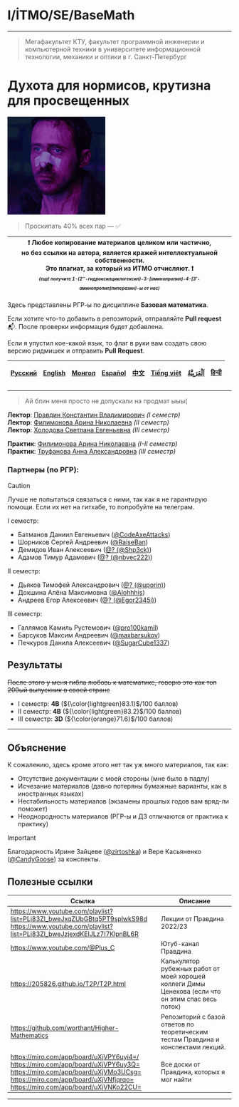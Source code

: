 # I/İTMO/SE/BaseMath

---
> Мегафакультет КТУ, факультет программной инженерии и компьютерной техники в университете информационной технологии, механики и оптики в г. Санкт-Петербург

# Духота для нормисов, крутизна для просвещенных
![gif](/img/gifs/literallyme(1).gif)
> Проскипать 40% всех пар — :white_check_mark:

| :exclamation: <b>Любое копирование материалов целиком или частично,<br>но без ссылки на автора, является кражей интеллектуальной собственности.<br>Это плагиат, за который из ИТМО отчисляют.</b> :exclamation:<br><sub><sup><i>(ещё получите 1-(2’’-гидроксилциклогексил)-3-[аминопропил]-4-[3’-аминопропил]пиперазин)-ы от нас)</sup></sub></b> |
|---------------------------------------------------------------------------------------------------------------------------------------------------------------------------------------------------------------------------------------------------------------------------------------------------------------------------------------------------|

Здесь представлены РГР-ы по дисциплине **Базовая математика**.

Если хотите что-то добавить в репозиторий, отправляйте **Pull request** :mailbox_with_mail:. После проверки информация будет добавлена.

Если я упустил кое-какой язык, то флаг в руки вам создать свою версию ридмишек и отправить **Pull Request**.

| [<strong>Русский</strong>](https://github.com/XVIIStarPlatinum/itmo/blob/master/Software%20Engineering/README.md) | [<strong>English</strong>](https://github.com/XVIIStarPlatinum/itmo/blob/master/Software%20Engineering/.docs/README_EN.md) | [<strong>Монгол</strong>](https://github.com/XVIIStarPlatinum/itmo/blob/master/Software%20Engineering/.docs/README_MN.md) | [<strong>Español</strong>](https://github.com/XVIIStarPlatinum/itmo/blob/master/Software%20Engineering/.docs/README_ES.md) | [<strong>中文</strong>](https://github.com/XVIIStarPlatinum/itmo/blob/master/Software%20Engineering/.docs/README_CN.md) | [<strong>Tiếng việt</strong>](https://github.com/XVIIStarPlatinum/itmo/blob/master/Software%20Engineering/.docs/README_VN.md) | [<strong><p dir="rtl" lang="ar">اَلْعَرَبِيَّةُ</p></strong>](https://github.com/XVIIStarPlatinum/itmo/blob/master/Software%20Engineering/.docs/README_AR.md) | [<strong>हिन्दी</strong>](https://github.com/XVIIStarPlatinum/itmo/blob/master/Software%20Engineering/.docs/README_IN.md) |
|-------------------------------------------------------------------------------------------------------------------|----------------------------------------------------------------------------------------------------------------------------|---------------------------------------------------------------------------------------------------------------------------|----------------------------------------------------------------------------------------------------------------------------|-----------------------------------------------------------------------------------------------------------------------|-------------------------------------------------------------------------------------------------------------------------------|---------------------------------------------------------------------------------------------------------------------------------------------------------------|---------------------------------------------------------------------------------------------------------------------------|

---
> Ай блин меня просто не допускали на продмат ыыы(

**Лектор**: [Правдин Константин Владимирович](https://my.itmo.ru/persons/138626) *(I семестр)*\
**Лектор**: [Филимонова Арина Николаевна](https://my.itmo.ru/persons/345632) *(II семестр)*\
**Лектор**: [Холодова Светлана Евгеньевна](https://my.itmo.ru/persons/153941) *(III семестр)*

**Практик**: [Филимонова Арина Николаевна](https://my.itmo.ru/persons/345632) *(I-II семестр)*\
**Практик**: [Труфанова Анна Александровна](https://my.itmo.ru/persons/243951) *(III семестр)*

### **Партнеры (по РГР)**:
> [!CAUTION]
> Лучше не попытаться связаться с ними, так как я не гарантирую помощи. Если их нет на гитхабе, то попробуйте на телеграм.

I семестр:
- Батманов Даниил Евгеньевич ([@CodeAxeAttacks](https://github.com/CodeAxeAttacks))
- Шорников Сергей Андреевич ([@RaiseBan](https://github.com/RaiseBan))
- Демидов Иван Алексеевич ([@? (@Shp3ck)](https://t.me/Shp3ck))
- Адамов Тимур Адамович ([@? (@nbvec222)](https://t.me/nbvec222))

II семестр:
- Дьяков Тимофей Александрович ([@? (@uporin)](https://t.me/uporin))
- Докшина Алёна Максимовна ([@Alohhhis](https://github.com/Alohhhis))
- Андреев Егор Алексеевич ([@? (@Egor2345i)](https://t.me/Egor2345i))

III семестр:
- Галлямов Камиль Рустемович ([@pro100kamil](https://github.com/pro100kamil))
- Барсуков Максим Андреевич ([@maxbarsukov](https://github.com/maxbarsukov))
- Печкуров Данила Алексеевич ([@SugarCube1337](https://github.com/SugarCube1337))

## Результаты
<s>После этого у меня гибла любовь к математике, говорю это как топ 200ый выпускник в своей стране</s>
- I семестр: **4B** (${\color{lightgreen}83.1}$/100 баллов)
- II семестр: **4B** (${\color{lightgreen}83.2}$/100 баллов)
- III семестр: **3D** (${\color{orange}71.6}$/100 баллов)
---
## Объяснение

К сожалению, здесь кроме этого нет так уж много материалов, так как:
- Отсутствие документации с моей стороны (мне было в падлу)
- Исчезание материалов (давно потеряны бумажные варианты, как в иностранных языках)
- Нестабильность материалов (экзамены прошлых годов вам вряд-ли поможет)
- Неоднородность материалов (РГР-ы и ДЗ отличаются от практика к практику)

> [!IMPORTANT]
> Благодарность Ирине Зайцеве ([@zirtoshka](https://github.com/zirtoshka)) и Вере Касьяненко ([@CandyGoose](https://github.com/CandyGoose)) за конспекты.
## Полезные ссылки
| Ссылка                                                                                                                                                                                                               | Описание                                                                                            |
|----------------------------------------------------------------------------------------------------------------------------------------------------------------------------------------------------------------------|-----------------------------------------------------------------------------------------------------|
| https://www.youtube.com/playlist?list=PLj83Zl_bweJxqZUbGBtq5PT9splwkS98d<br>https://www.youtube.com/playlist?list=PLj83Zl_bweJzjexdKEIJLz7I7KlpnBL6R                                                                 | Лекции от Правдина 2022/23                                                                          |
| https://www.youtube.com/@Plus_C                                                                                                                                                                                      | Ютуб-канал Правдина                                                                                 |
| https://205826.github.io/T2P/T2P.html                                                                                                                                                                                | Калькулятор рубежных работ от моей хорошей коллеги Димы Ценекова (если что он этим спас весь поток) |
| https://github.com/worthant/Higher-Mathematics                                                                                                                                                                       | Репозиторий с базой ответов по теоретическим тестам Правдина и конспектами лекций.                  |
| https://miro.com/app/board/uXjVPY6uyi4=/<br>https://miro.com/app/board/uXjVPY6uy3Q=<br>https://miro.com/app/board/uXjVMo3UCsg=<br>https://miro.com/app/board/uXjVNfjqrqo=<br>https://miro.com/app/board/uXjVNKo22CU= | Все доски от Правдина, которых я мог найти                                                          |

---